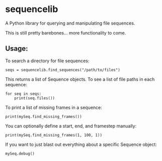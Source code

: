 # sequencelib
A Python library for querying and manipulating file sequences.

This is still pretty barebones... more functionality to come.

## Usage:

To search a directory for file sequences:

```
seqs = sequencelib.find_sequences("/path/to/files")
```

This returns a list of Sequence objects. To see a list of file paths in each sequence:

```
for seq in seqs:
    print(seq.files())
```

To print a list of missing frames in a sequence:

```
print(mySeq.find_missing_frames())
```

You can optionally define a start, end, and framestep manually:

```
print(mySeq.find_missing_frames(1, 100, 1))
```

If you want to just blast out everything about a specific Sequence object:

```
mySeq.debug()
```